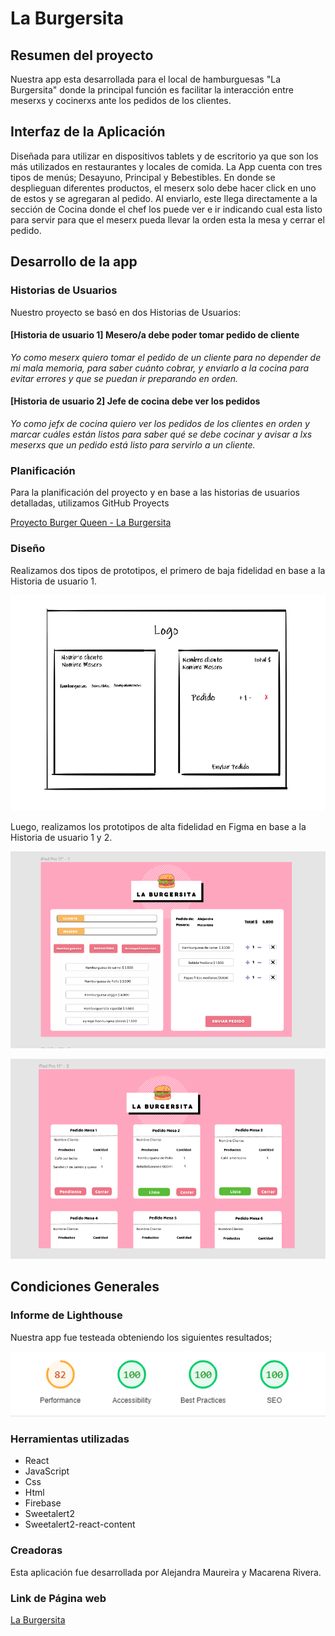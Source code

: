 # La Burgersita 

## Resumen del proyecto
Nuestra app esta desarrollada para el local de hamburguesas "La Burgersita" donde la principal función es facilitar la interacción entre meserxs y cocinerxs ante los pedidos de los clientes. 

## Interfaz de la Aplicación
Diseñada para utilizar en dispositivos tablets y de escritorio ya que son los más utilizados en restaurantes y locales de comida. 
La App cuenta con tres tipos de menús; Desayuno, Principal y Bebestibles. En donde se desplieguan diferentes productos, el meserx solo debe hacer click en uno de estos y se agregaran al pedido. Al enviarlo, este llega directamente a la sección de Cocina donde el chef los puede ver e ir indicando cual esta listo para servir para que el meserx pueda llevar la orden esta la mesa y cerrar el pedido. 

## Desarrollo de la app

### Historias de Usuarios
Nuestro proyecto se basó en dos Historias de Usuarios:

#### [Historia de usuario 1] Mesero/a debe poder tomar pedido de cliente

*Yo como meserx quiero tomar el pedido de un cliente para no depender de mi mala memoria, para saber cuánto cobrar, y enviarlo a la cocina para evitar errores y que se puedan ir preparando en orden.*

#### [Historia de usuario 2] Jefe de cocina debe ver los pedidos

*Yo como jefx de cocina quiero ver los pedidos de los clientes en orden y marcar cuáles están listos para saber qué se debe cocinar y avisar a lxs meserxs que un pedido está listo para servirlo a un cliente.*

### Planificación
Para la planificación del proyecto y en base a las historias de usuarios detalladas, utilizamos GitHub Proyects

[Proyecto Burger Queen - La Burgersita](https://github.com/alemaureira22/SCL018-burger-queen/projects/2)


### Diseño 
Realizamos dos tipos de prototipos, el primero de baja fidelidad en base a la Historia de usuario 1.

![Prototipo de baja fidelidad](src/imagenes/prototipobf.png)

Luego, realizamos los prototipos de alta fidelidad en Figma en base a la Historia de usuario 1 y 2.

![Prototipo de alta fidelidad](src/imagenes/prototipoaf1.png)

![Prototipo de alta fidelidad](src/imagenes/prototipoaf2.png)

## Condiciones Generales

### Informe de Lighthouse
Nuestra app fue testeada obteniendo los siguientes resultados;

![Lighthouse](src/imagenes/lighthouse.png)

### Herramientas utilizadas
* React
* JavaScript
* Css
* Html
* Firebase
* Sweetalert2
* Sweetalert2-react-content

### Creadoras
Esta aplicación fue desarrollada por Alejandra Maureira y Macarena Rivera.

### Link de Página web

[La Burgersita](https://burger-queen-ma-22d5b.web.app/)


